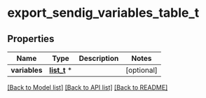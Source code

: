 # export_sendig_variables_table_t

## Properties
Name | Type | Description | Notes
------------ | ------------- | ------------- | -------------
**variables** | [**list_t**](export_sendig_variables_row.md) \* |  | [optional] 

[[Back to Model list]](../README.md#documentation-for-models) [[Back to API list]](../README.md#documentation-for-api-endpoints) [[Back to README]](../README.md)


